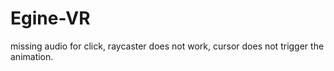 # Egine-VR
missing audio for click, raycaster does not work, cursor does not trigger the animation. 